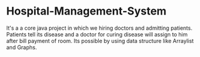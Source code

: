 # Hospital-Management-System
It's a a core java project in which we hiring doctors and admitting patients. Patients tell its disease and a doctor for curing disease will assign to him after bill payment of room. Its possible by using data structure like Arraylist and Graphs.
